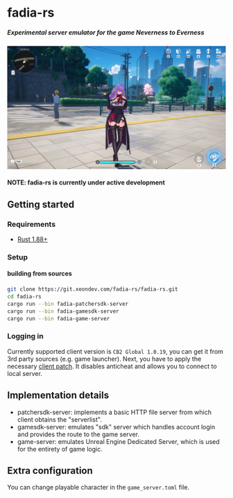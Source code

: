 # fadia-rs

##### Experimental server emulator for the game Neverness to Everness

![title](assets/img/title.png)

#### NOTE: fadia-rs is currently under active development

## Getting started

### Requirements

- [Rust 1.88+](https://www.rust-lang.org/tools/install)

### Setup

#### building from sources

```sh
git clone https://git.xeondev.com/fadia-rs/fadia-rs.git
cd fadia-rs
cargo run --bin fadia-patchersdk-server
cargo run --bin fadia-gamesdk-server
cargo run --bin fadia-game-server
```

### Logging in

Currently supported client version is `CB2 Global 1.0.19`, you can get it from 3rd party sources (e.g. game launcher). Next, you have to apply the necessary [client patch](https://github.com/2572769996/symphonic). It disables anticheat and allows you to connect to local server.

## Implementation details

- patchersdk-server: implements a basic HTTP file server from which client obtains the "serverlist".
- gamesdk-server: emulates "sdk" server which handles account login and provides the route to the game server.
- game-server: emulates Unreal Engine Dedicated Server, which is used for the entirety of game logic.

## Extra configuration

You can change playable character in the `game_server.toml` file.
